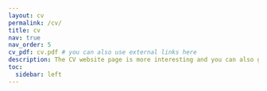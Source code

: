```yaml
---
layout: cv
permalink: /cv/
title: cv
nav: true
nav_order: 5
cv_pdf: cv.pdf # you can also use external links here
description: The CV website page is more interesting and you can also get the PDF version from the pdf icon.
toc:
  sidebar: left
---
```

